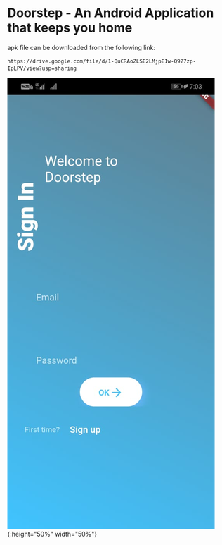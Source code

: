 # Doorstep - An Android Application that keeps you home

apk file can be downloaded from the following link:
```
https://drive.google.com/file/d/1-QuCRAoZLSE2LMjpEIw-Q927zp-IpLPV/view?usp=sharing
```
![Screenshot](Pictures/1.jpeg){:height="50%" width="50%"}
